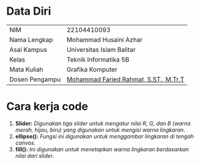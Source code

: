 # Data Diri

|  |  |
|--|--|
| NIM | 22104410093 |
| Nama Lengkap | Mohammad Husaini Azhar |
| Asal Kampus | Universitas Islam Balitar |
| Kelas | Teknik Informatika 5B |
| Mata Kuliah | Grafika Komputer |
| Dosen Pengampu | [Mohammad Faried Rahmat, S.ST., M.Tr.T](https://github.com/fariedrahmat) |

# Cara kerja code
1. **Slider:** *Digunakan tiga slider untuk mengatur nilai R, G, dan B (warna merah, hijau, biru) yang digunakan untuk mengisi warna lingkaran*.
2. **ellipse():** *Fungsi ini digunakan untuk menggambar lingkaran di tengah canvas*.
3. **fill():** *Ini digunakan untuk menetapkan warna lingkaran berdasarkan nilai dari slider*.
